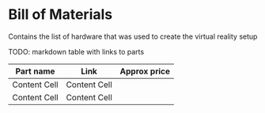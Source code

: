 # Bill of Materials

Contains the list of hardware that was used to create the virtual reality setup

TODO: markdown table with links to parts


| Part name     | Link          | Approx price | 
| ------------- | ------------- |--------------|
| Content Cell  | Content Cell  |              |
| Content Cell  | Content Cell  |              |
